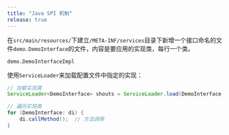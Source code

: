 ```yaml
---
title: "Java SPI 机制"
release: true
---
```


在`src/main/resources/`下建立`/META-INF/services`目录下新增一个接口命名的文件`demo.DemoInterface`的文件，内容是要应用的实现类，每行一个类。

```text
demo.DemoInterfaceImpl
```

使用`ServiceLoader`来加载配置文件中指定的实现：

```java
// 加载实现类
ServiceLoader<DemoInterface> shouts = ServiceLoader.load(DemoInterface.class);

// 遍历实现类
for (DemoInterface: di) {
    di.callMethod();  // 方法调用
}
```